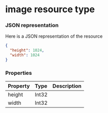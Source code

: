 # image resource type



### JSON representation

Here is a JSON representation of the resource

<!-- {
  "blockType": "resource",
  "optionalProperties": [

  ],
  "@odata.type": "microsoft.graph.image"
}-->

```json
{
  "height": 1024,
  "width": 1024
}

```
### Properties
| Property	   | Type	|Description|
|:---------------|:--------|:----------|
|height|Int32||
|width|Int32||

<!-- uuid: 14af95cc-9199-4a78-91d1-98dbd72466f5
2015-10-15 16:17:32 UTC -->
<!-- {
  "type": "#page.annotation",
  "description": "image resource",
  "keywords": "",
  "section": "documentation",
  "tocPath": ""
}-->